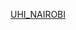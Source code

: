[UHI_NAIROBI](https://colab.research.google.com/drive/1wRo2x9w72EvDRTAa6oCjktapdhq5xo-3?usp=drive_link)
